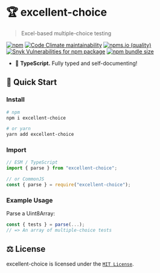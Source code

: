 # 🏆 excellent-choice

> Excel-based multiple-choice testing

[![npm](https://img.shields.io/npm/v/excellent-choice)](https://npmjs.com/package/excellent-choice)
[![Code Climate maintainability](https://img.shields.io/codeclimate/maintainability/lukecarr/excellent-choice)](https://codeclimate.com/github/lukecarr/excellent-choice)
[![npms.io (quality)](https://img.shields.io/npms-io/final-score/excellent-choice?label=npms.io%20score)](https://api.npms.io/v2/package/excellent-choice)
[![Snyk Vulnerabilities for npm package](https://img.shields.io/snyk/vulnerabilities/npm/excellent-choice)](#)
[![npm bundle size](https://img.shields.io/bundlephobia/minzip/excellent-choice)](https://bundlephobia.com/package/excellent-choice)

- 💪 **TypeScript.** Fully typed and self-documenting!

## 🚀 Quick Start

### Install

```bash
# npm
npm i excellent-choice

# or yarn
yarn add excellent-choice
```

### Import

```js
// ESM / TypeScript
import { parse } from "excellent-choice";

// or CommonJS
const { parse } = require("excellent-choice");
```

### Example Usage

Parse a Uint8Array:

```js
const { tests } = parse(...); 
// => An array of multiple-choice tests
```

## ⚖ License

excellent-choice is licensed under the [`MIT License`](LICENSE).

